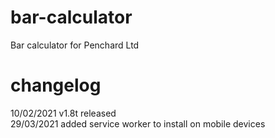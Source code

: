 # bar-calculator
Bar calculator for Penchard Ltd

# changelog
10/02/2021 v1.8t released  
29/03/2021 added service worker to install on mobile devices
